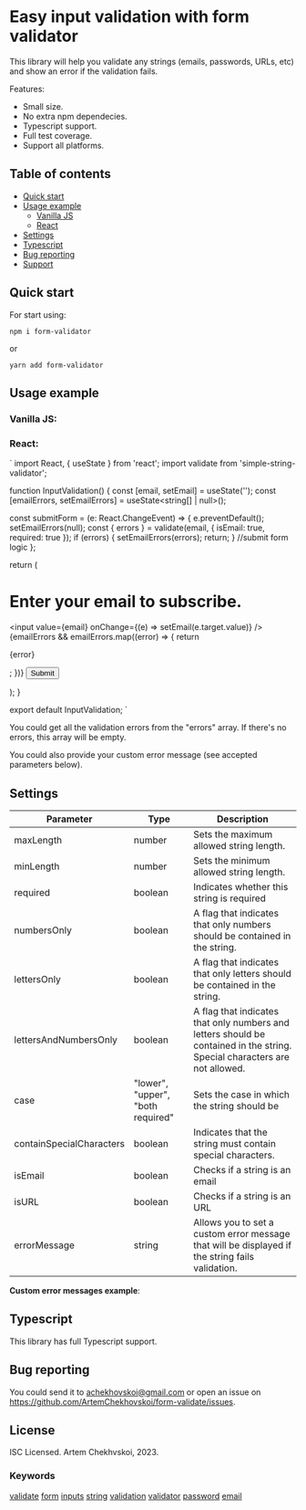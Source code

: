 # Easy input validation with form validator
  
This library will help you validate any strings (emails, passwords, URLs, etc) and show an error if the validation fails. 

Features:
- Small size.
- No extra npm dependecies.
- Typescript support.
- Full test coverage.
- Support all platforms.

## Table of contents
- [Quick start](#quick-start)
- [Usage example](#usage-example)
  - [Vanilla JS](#vanilla-js)
  - [React](#react)
- [Settings](#settings)
- [Typescript](#typescript)
- [Bug reporting](#bug-reporting)
- [Support](#support)

## Quick start



For start using:
```shell
npm i form-validator
```
or
```shell
yarn add form-validator
```

## Usage example

### Vanilla JS:

### React:

`
import React, { useState } from 'react';
import validate from 'simple-string-validator';

function InputValidation() {
  const [email, setEmail] = useState('');
  const [emailErrors, setEmailErrors] = useState<string[] | null>();

  const submitForm = (e: React.ChangeEvent<HTMLFormElement>) => {
    e.preventDefault();
    setEmailErrors(null);
    const { errors } = validate(email, { isEmail: true, required: true });
    if (errors) {
      setEmailErrors(errors);
      return;
    }
    //submit form logic
  };

  return (
    <form onSubmit={submitForm}>
      <h1>Enter your email to subscribe.</h1>
      <input value={email} onChange={(e) => setEmail(e.target.value)} />
      {emailErrors &&
        emailErrors.map((error) => {
          return <p>{error}</p>;
        })}
      <button>Submit</button>
    </form>
  );
}

export default InputValidation;
`


You could get all the validation errors from the "errors" array. If there's no errors, this array will be empty.

You could also provide your custom error message (see accepted parameters below).

## Settings
| Parameter | Type | Description |
|-|--|--|
| maxLength | number | Sets the maximum allowed string length. |
| minLength | number | Sets the minimum allowed string length. |
| required | boolean | Indicates whether this string is required |
| numbersOnly | boolean | A flag that indicates that only numbers should be contained in the string. |
| lettersOnly | boolean |  A flag that indicates that only letters should be contained in the string. |
| lettersAndNumbersOnly | boolean | A flag that indicates that only numbers and letters should be contained in the string. Special characters are not allowed. |
| case | "lower", "upper", "both required" |  Sets the case in which the string should be |
| containSpecialCharacters | boolean | Indicates that the string must contain special characters. |
| isEmail | boolean | Checks if a string is an email |
| isURL | boolean | Checks if a string is an URL |
| errorMessage | string | Allows you to set a custom error message that will be displayed if the string fails validation. |

**Custom error messages example**:

## Typescript
This library has full Typescript support.

## Bug reporting
You could send it to achekhovskoi@gmail.com or open an issue on https://github.com/ArtemChekhovskoi/form-validate/issues.

## License
ISC Licensed. Artem Chekhvskoi, 2023.

### Keywords
[validate](https://www.npmjs.com/search?q=keywords:validate) [form](https://www.npmjs.com/search?q=keywords:form) [inputs](https://www.npmjs.com/search?q=keywords:inputs) [string](https://www.npmjs.com/search?q=keywords:string) [validation](https://www.npmjs.com/search?q=keywords:validation) [validator](https://www.npmjs.com/search?q=keywords:validator) [password](https://www.npmjs.com/search?q=keywords:password) [email](https://www.npmjs.com/search?q=keywords:email)